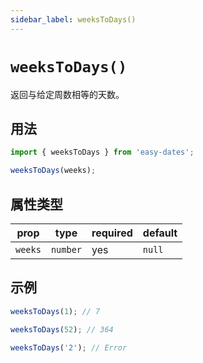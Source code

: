 ```yaml
---
sidebar_label: weeksToDays()
---
```


# `weeksToDays()`

返回与给定周数相等的天数。

## 用法

```javascript
import { weeksToDays } from 'easy-dates';

weeksToDays(weeks);
```

## 属性类型

| prop    | type     | required | default  |
|---------|----------|----------|----------|
| `weeks` | `number` | yes      | `null`   |

## 示例

```javascript
weeksToDays(1); // 7
```

```javascript
weeksToDays(52); // 364
```

```javascript
weeksToDays('2'); // Error
```